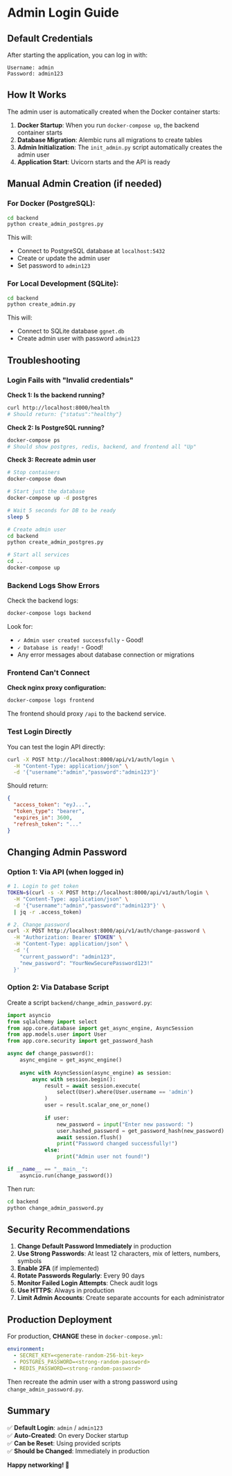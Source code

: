 # Admin Login Guide

## Default Credentials

After starting the application, you can log in with:

```
Username: admin
Password: admin123
```

## How It Works

The admin user is automatically created when the Docker container starts:

1. **Docker Startup**: When you run `docker-compose up`, the backend container starts
2. **Database Migration**: Alembic runs all migrations to create tables
3. **Admin Initialization**: The `init_admin.py` script automatically creates the admin user
4. **Application Start**: Uvicorn starts and the API is ready

## Manual Admin Creation (if needed)

### For Docker (PostgreSQL):

```bash
cd backend
python create_admin_postgres.py
```

This will:
- Connect to PostgreSQL database at `localhost:5432`
- Create or update the admin user
- Set password to `admin123`

### For Local Development (SQLite):

```bash
cd backend
python create_admin.py
```

This will:
- Connect to SQLite database `ggnet.db`
- Create admin user with password `admin123`

## Troubleshooting

### Login Fails with "Invalid credentials"

**Check 1: Is the backend running?**
```bash
curl http://localhost:8000/health
# Should return: {"status":"healthy"}
```

**Check 2: Is PostgreSQL running?**
```bash
docker-compose ps
# Should show postgres, redis, backend, and frontend all "Up"
```

**Check 3: Recreate admin user**
```bash
# Stop containers
docker-compose down

# Start just the database
docker-compose up -d postgres

# Wait 5 seconds for DB to be ready
sleep 5

# Create admin user
cd backend
python create_admin_postgres.py

# Start all services
cd ..
docker-compose up
```

### Backend Logs Show Errors

Check the backend logs:
```bash
docker-compose logs backend
```

Look for:
- `✓ Admin user created successfully` - Good!
- `✓ Database is ready!` - Good!
- Any error messages about database connection or migrations

### Frontend Can't Connect

**Check nginx proxy configuration:**
```bash
docker-compose logs frontend
```

The frontend should proxy `/api` to the backend service.

### Test Login Directly

You can test the login API directly:

```bash
curl -X POST http://localhost:8000/api/v1/auth/login \
  -H "Content-Type: application/json" \
  -d '{"username":"admin","password":"admin123"}'
```

Should return:
```json
{
  "access_token": "eyJ...",
  "token_type": "bearer",
  "expires_in": 3600,
  "refresh_token": "..."
}
```

## Changing Admin Password

### Option 1: Via API (when logged in)

```bash
# 1. Login to get token
TOKEN=$(curl -s -X POST http://localhost:8000/api/v1/auth/login \
  -H "Content-Type: application/json" \
  -d '{"username":"admin","password":"admin123"}' \
  | jq -r .access_token)

# 2. Change password
curl -X POST http://localhost:8000/api/v1/auth/change-password \
  -H "Authorization: Bearer $TOKEN" \
  -H "Content-Type: application/json" \
  -d '{
    "current_password": "admin123",
    "new_password": "YourNewSecurePassword123!"
  }'
```

### Option 2: Via Database Script

Create a script `backend/change_admin_password.py`:

```python
import asyncio
from sqlalchemy import select
from app.core.database import get_async_engine, AsyncSession
from app.models.user import User
from app.core.security import get_password_hash

async def change_password():
    async_engine = get_async_engine()
    
    async with AsyncSession(async_engine) as session:
        async with session.begin():
            result = await session.execute(
                select(User).where(User.username == 'admin')
            )
            user = result.scalar_one_or_none()
            
            if user:
                new_password = input("Enter new password: ")
                user.hashed_password = get_password_hash(new_password)
                await session.flush()
                print("Password changed successfully!")
            else:
                print("Admin user not found!")

if __name__ == "__main__":
    asyncio.run(change_password())
```

Then run:
```bash
cd backend
python change_admin_password.py
```

## Security Recommendations

1. **Change Default Password Immediately** in production
2. **Use Strong Passwords**: At least 12 characters, mix of letters, numbers, symbols
3. **Enable 2FA** (if implemented)
4. **Rotate Passwords Regularly**: Every 90 days
5. **Monitor Failed Login Attempts**: Check audit logs
6. **Use HTTPS**: Always in production
7. **Limit Admin Accounts**: Create separate accounts for each administrator

## Production Deployment

For production, **CHANGE** these in `docker-compose.yml`:

```yaml
environment:
  - SECRET_KEY=<generate-random-256-bit-key>
  - POSTGRES_PASSWORD=<strong-random-password>
  - REDIS_PASSWORD=<strong-random-password>
```

Then recreate the admin user with a strong password using `change_admin_password.py`.

## Summary

✅ **Default Login**: `admin` / `admin123`  
✅ **Auto-Created**: On every Docker startup  
✅ **Can be Reset**: Using provided scripts  
✅ **Should be Changed**: Immediately in production

**Happy networking! 🚀**

